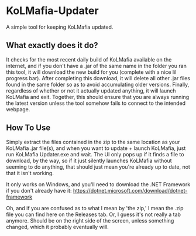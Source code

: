 # KoLMafia-Updater
A simple tool for keeping KoLMafia updated.

## What exactly does it do?
It checks for the most recent daily build of KoLMafia available on the internet, and if you don't have a .jar of the same name in the folder you ran this tool, it will download the new build for you (complete with a nice lil progress bar). After completing this download, it will delete all other .jar files found in the same folder so as to avoid accumulating older versions. Finally, regardless of whether or not it actually updated anything, it will launch KoLMafia and exit. Together, this should ensure that you are always running the latest version unless the tool somehow fails to connect to the intended webpage.

## How To Use
Simply extract the files contained in the zip to the same location as your KoLMafia .jar file(s), and when you want to update + launch KoLMafia, just run KoLMafia Updater.exe and wait. The UI only pops up if it finds a file to download, by the way, so if it just silently launches KoLMafia without seeming to do anything, that should just mean you're already up to date, not that it isn't working.

It only works on Windows, and you'll need to download the .NET Framework if you don't already have it: https://dotnet.microsoft.com/download/dotnet-framework

Oh, and if you are confused as to what I mean by 'the zip,' I mean the .zip file you can find here on the Releases tab. Or, I guess it's not really a tab anymore. Should be on the right side of the screen, unless something changed, which it probably eventually will.

